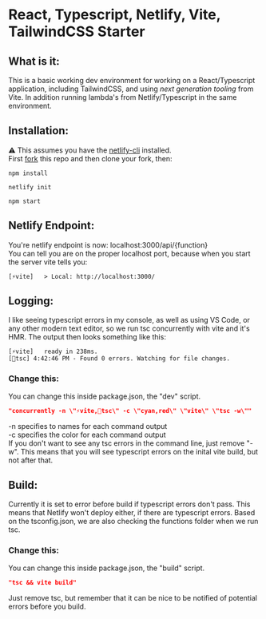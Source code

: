 # React, Typescript, Netlify, Vite, TailwindCSS Starter
## What is it:
This is a basic working dev environment for working on a React/Typescript application, including TailwindCSS, and using _next generation tooling_ from Vite. In addition running lambda's from Netlify/Typescript in the same environment.

## Installation:
⚠️ This assumes you have the [netlify-cli](https://docs.netlify.com/cli/get-started/) installed.
<br>First [fork](https://docs.github.com/en/github/getting-started-with-github/fork-a-repo) this repo and then clone your fork, then:
```
npm install
```
```
netlify init
```
```
npm start
```

## Netlify Endpoint:
You're netlify endpoint is now: localhost:3000/api/{function} <br>
You can tell you are on the proper localhost port, because when you start the server vite tells you:
```
[⚡️vite]   > Local: http://localhost:3000/
```

## Logging:
I like seeing typescript errors in my console, as well as using VS Code, or any other modern text editor, so we run tsc concurrently with vite and it's HMR. The output then looks something like this:
```
[⚡️vite]   ready in 238ms.
[👹tsc] 4:42:46 PM - Found 0 errors. Watching for file changes.
```

### Change this:
You can change this inside package.json, the "dev" script.
```json
"concurrently -n \"⚡️vite,👹tsc\" -c \"cyan,red\" \"vite\" \"tsc -w\""
```
-n specifies to names for each command output
<br>-c specifies the color for each command output
<br>If you don't want to see any tsc errors in the command line, just remove "-w". This means that you will see typescript errors on the inital vite build, but not after that.

## Build:
Currently it is set to error before build if typescript errors don't pass. This means that Netlify won't deploy either, if there are typescript errors. Based on the tsconfig.json, we are also checking the functions folder when we run tsc.

### Change this:
You can change this inside package.json, the "build" script.
```json
"tsc && vite build"
```
Just remove tsc, but remember that it can be nice to be notified of potential errors before you build.
